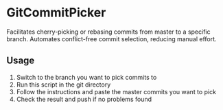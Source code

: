 # GitCommitPicker
Facilitates cherry-picking or rebasing commits from master to a specific branch.
Automates conflict-free commit selection, reducing manual effort.
## Usage
1. Switch to the branch you want to pick commits to
2. Run this script in the git directory
3. Follow the instructions and paste the master commits you want to pick
4. Check the result and push if no problems found
